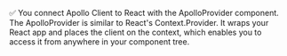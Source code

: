 ✅ You connect Apollo Client to React with the ApolloProvider component. The ApolloProvider is similar to React's Context.Provider. It wraps your React app and places the client on the context, which enables you to access it from anywhere in your component tree.

